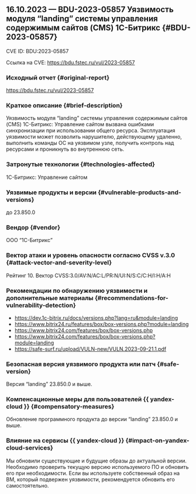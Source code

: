 ## 16.10.2023 — BDU-2023-05857 Уязвимость модуля <q>landing</q> системы управления содержимым сайтов (CMS) 1С-Битрикс {#BDU-2023-05857}

CVE ID: BDU:2023-05857

Ссылка на CVE: <https://bdu.fstec.ru/vul/2023-05857>

### Исходный отчет {#original-report}

<https://bdu.fstec.ru/vul/2023-05857>

### Краткое описание {#brief-description}

Уязвимость модуля <q>landing</q> системы управления содержимым сайтов (CMS) 1С-Битрикс: Управление сайтом вызвана ошибками синхронизации при использовании общего ресурса. Эксплуатация уязвимости может позволить нарушителю, действующему удаленно, выполнить команды ОС на уязвимом узле, получить контроль над ресурсами и проникнуть во внутреннюю сеть.

### Затронутые технологии {#technologies-affected}

1С-Битрикс: Управление сайтом

### Уязвимые продукты и версии {#vulnerable-products-and-versions}

до 23.850.0

### Вендор {#vendor}

ООО <q>1С-Битрикс</q>

### Вектор атаки и уровень опасности согласно CVSS v.3.0 {#attack-vector-and-severity-level}

Рейтинг 10. Вектор CVSS:3.0/AV:N/AC:L/PR:N/UI:N/S:C/C:H/I:H/A:H

### Рекомендации по обнаружению уязвимости и дополнительные материалы {#recommendations-for-vulnerability-detection}

* <https://dev.1c-bitrix.ru/docs/versions.php?lang=ru&module=landing>
* <https://www.bitrix24.ru/features/box/box-versions.php?module=landing>
* <https://www.bitrix24.com/features/box/box-versions.php>
* <https://www.bitrix24.com/features/box/box-versions.php?module=landing>
* <https://safe-surf.ru/upload/VULN-new/VULN.2023-09-21.1.pdf>

### Безопасная версия уязвимого продукта или патч {#safe-version}

Версия <q>landing</q> 23.850.0 и выше.

### Компенсационные меры для пользователей {{ yandex-cloud }} {#compensatory-measures}

Обновление программного продукта до версии <q>landing</q> 23.850.0 и выше.

### Влияние на сервисы {{ yandex-cloud }} {#impact-on-yandex-cloud-services}

Мы обновили существующие и будущие образы до актуальной версии. Необходимо проверить текущую версию используемого ПО и обновить его при необходимости. Если вы используете собственный образ на ВМ, который подвержен уязвимости, рекомендуется обновить его самостоятельно.
